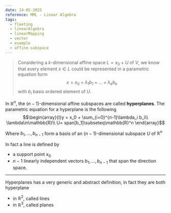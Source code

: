 ```yaml
---
date: 24-05-2025
reference: MML - Linear Algebra
tags:
  - fleeting
  - linearAlgebra
  - linearMapping
  - vector
  - example
  - affine-subspace
---
```

>Considering a $k$-dimensional affine space $L=x_0 + U$ of $V$, we know that every element $x\in L$ could be represented in a parametric equation form $$x = x_0 + \lambda_1 b_1+\ldots+\lambda_k b_k$$ with $b_i$ basis ordered element of $U$.

In $\mathbb{R}^n$, the $(n-1)$-dimensional affine subspaces are called **hyperplanes**. The parametric equation for a hyperplane is the following $$\begin{array}{l}y = x_0 + \sum_{i=0}^{n-1}\lambda_i b_i\\
\lambda\in\mathbb{R}\\
U= span[b_1]\subseteq\mathbb{R}^n
\end{array}$$

Where $b_1,\ldots,b_{n-1}$ form a basis of an $(n-1)$-dimensional subspace $U$ of $\mathbb{R}^n$

In fact a line is defined by
- a support point $x_0$
- $n-1$ linearly independent vectors $b_1,\ldots,b_{n-1}$ that span the direction space.

--- 

Hyperplanes has a very generic and abstract definition, in fact they are both hyperplane
- in $\mathbb{R}^2$, called lines
- in $\mathbb{R}^3$, called planes